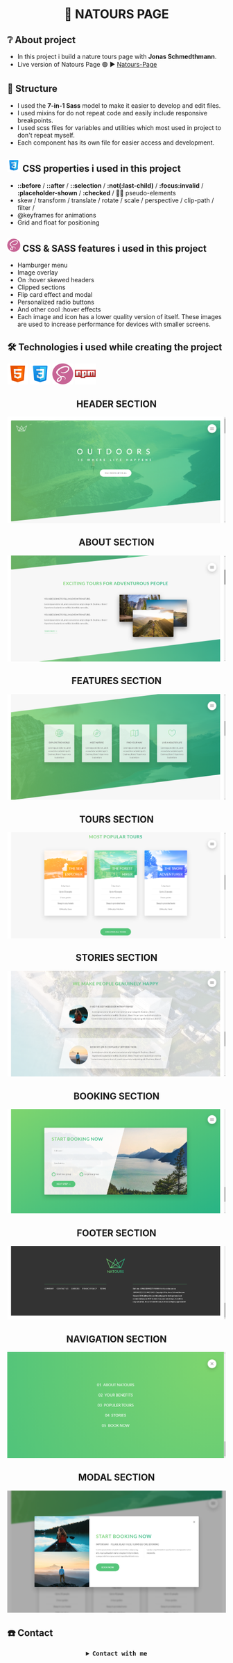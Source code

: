 # <h1 align="center">🌳 NATOURS PAGE</h1>
## ❔ About project 
* In this project i build a nature tours page with **Jonas Schmedthmann**.
* Live version of Natours Page 🟢 ▶ <a href="https://natours-page-k.netlify.app/"> Natours-Page </a>

## 🧩 Structure 
* I used the **7-in-1 Sass** model to make it easier to develop and edit files.
* I used mixins for do not repeat code and easily include responsive breakpoints.
* I used scss files for variables and utilities which most used in project to don't repeat myself.
* Each component has its own file for easier access and development.
<!-- ![Tech-icon](./tech-icons/css-icon.png) -->
## <img src="./tech-icons/css-icon.png" width="30" height="30"> CSS properties i used in this project
* **::before** / **::after** / **::selection** / **:not(:last-child)** / **:focus:invalid** / **:placeholder-shown** / **:checked** /  🔻🔺 pseudo-elements 
* skew / transform / translate / rotate / scale / perspective / clip-path / filter /
* @keyframes for animations
* Grid and float for positioning

## <img src="./tech-icons/sass-icon.png" width="30" height="30"> CSS & SASS features i used in this project
* Hamburger menu 
* Image overlay
* On :hover skewed headers
* Clipped sections
* Flip card effect and modal
* Personalized radio buttons
* And other cool :hover effects
* Each image and icon has a lower quality version of itself. These images are used to increase performance for devices with smaller screens.

## 🛠 Technologies i used while creating the project 
![Tech-icon](./tech-icons/html-icon.png) ![Tech-icon](./tech-icons/css-icon.png)  ![Tech-icon](./tech-icons/sass-icon.png) ![Tech-icon](./tech-icons/npm-icon.png)
<!--![Tech-icon](./tech-icons/js-icon.png) -->

## <h2 align="center">HEADER SECTION</h2>
![Natours-Page](readme-img/natours-1.png)
## <h2 align="center">ABOUT SECTION</h2>
![Natours-Page](readme-img/natours-2.png)
## <h2 align="center">FEATURES SECTION</h2>
![Natours-Page](readme-img/natours-3.png)
## <h2 align="center">TOURS SECTION</h2>
![Natours-Page](readme-img/natours-4.png)
## <h2 align="center">STORIES SECTION</h2>
![Natours-Page](readme-img/natours-5.png)
## <h2 align="center">BOOKING SECTION</h2>
![Natours-Page](readme-img/natours-6.png)
## <h2 align="center">FOOTER SECTION</h2>
![Natours-Page](readme-img/natours-7.png)
## <h2 align="center">NAVIGATION SECTION</h2>
![Natours-Page](readme-img/natours-8.png)
## <h2 align="center">MODAL SECTION</h2>
![Natours-Page](readme-img/natours-9.png)

## :phone: Contact
 <details align="center">
   <summary><b> <samp> Contact with me </samp></b></summary>
   <br>
   <samp>
   <b><h2 style="color: #fc6203">KADIR&nbsp;KARABACAK </h2></b>
   <img src="https://raw.githubusercontent.com/TanZng/TanZng/master/assets/bonefire.gif" width="200"/>
     <br>
     Project's Link: <a href="https://github.com/KadirKarabacak/Natours-Page">NATOURS PAGE</a>
     <br>
     <br>
     LinkedIn: <a href="https://www.linkedin.com/in/kadir-karabacak-/"> LinkedIn </a>
     <br>
     Instagram: <a href="https://www.instagram.com/kadir_krbck_/"> Instagram account</a>
     <br>
     E-Mail: <a href="#"> kadirht@hotmail.com</a>
   </samp>
 </details>
